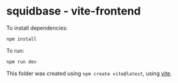 # squidbase - vite-frontend

To install dependencies:

```bash
npm install
```

To run:

```bash
npm run dev
```

This folder was created using `npm create vite@latest`, using [vite](https://vitejs.dev).
